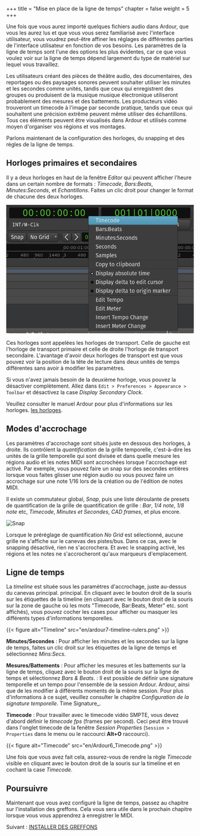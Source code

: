 +++
title = "Mise en place de la ligne de temps"
chapter = false
weight = 5
+++

Une fois que vous aurez importé quelques fichiers audio dans Ardour, que vous les aurez lus et que vous vous serez familiarisé avec l'interface utilisateur, vous voudrez peut-être affiner les réglages de différentes parties de l'interface utilisateur en fonction de vos besoins. Les paramètres de la ligne de temps sont l'une des options les plus évidentes, car ce que vous voulez voir sur la ligne de temps dépend largement du type de matériel sur lequel vous travaillez.

Les utilisateurs créant des pièces de théâtre audio, des documentaires, des reportages ou des paysages sonores peuvent souhaiter utiliser les minutes et les secondes comme unités, tandis que ceux qui enregistrent des groupes ou produisent de la musique musique électronique utiliseront probablement des mesures et des battements. Les producteurs vidéo trouveront un timecode à l'image par seconde pratique, tandis que ceux qui souhaitent une précision extrême peuvent même utiliser des échantillons. Tous ces éléments peuvent être visualisés dans Ardour et utilisés comme moyen d'organiser vos régions et vos montages.

Parlons maintenant de la configuration des horloges, du snapping et des règles de la ligne de temps.

## Horloges primaires et secondaires

Il y a deux horloges en haut de la fenêtre _Editor_ qui peuvent afficher l'heure dans un certain nombre de formats : *Timecode*, *Bars:Beats*, *Minutes:Seconds*, et *Echantillons*. Faites un clic droit pour changer le format de chacune des deux horloges.

![Unités d'horloge](en/Ardour6_Clock_Units.png?width=30vw)

Ces horloges sont appelées les horloges de transport. Celle de gauche est l'horloge de transport primaire et celle de droite l'horloge de transport secondaire. L'avantage d'avoir deux horloges de transport est que vous pouvez voir la position de la tête de lecture dans deux unités de temps différentes sans avoir à modifier les paramètres.

Si vous n'avez jamais besoin de la deuxième horloge, vous pouvez la désactiver complètement. Allez dans `Edit > Preferences > Appearance > Toolbar` et désactivez la case _Display Secondary Clock_.

Veuillez consulter le manuel Ardour pour plus d'informations sur les horloges.
[les horloges](http://manual.ardour.org/ardours-interface/using-ardour-clock-displays/).

## Modes d'accrochage

Les paramètres d'accrochage sont situés juste en dessous des horloges, à droite. Ils contrôlent la _quantification_ de la grille temporelle, c'est-à-dire les unités de la grille temporelle qui sont divisée et dans quelle mesure les régions audio et les notes MIDI sont accrochées lorsque l'accrochage est activé. Par exemple, vous pouvez faire un snap sur des secondes entières lorsque vous faites glisser une région audio ou vous pouvez faire un accrochage sur une note 1/16 lors de la création ou de l'édition de notes MIDI.

Il existe un commutateur global, _Snap_, puis une liste déroulante de presets de quantification de la grille de quantification de grille : _Bar_, _1/4 note_, _1/8 note_ etc, _Timecode_, _Minutes et Secondes_, _CAD frames_, et plus encore.

![Snap](en/Ardour6_Snap_Options_et_Contrôles_de_blocage.png?width=20vw)

Lorsque le préréglage de quantification _No Grid_ est sélectionné, aucune grille ne s'affiche sur le canevas des pistes/bus. Dans ce cas, avec le snapping désactivé, rien ne s'accrochera. Et avec le snapping activé, les régions et les notes ne s'accrocheront qu'aux marqueurs d'emplacement.

## Ligne de temps

La _timeline_ est située sous les paramètres d'accrochage, juste au-dessus du canevas principal.
principal. En cliquant avec le bouton droit de la souris sur les étiquettes de la timeline (en cliquant avec le bouton droit de la souris sur la zone de gauche où les mots "Timecode, Bar:Beats, Meter" etc. sont affichés), vous pouvez cocher les cases pour afficher ou masquer les différents types d'informations temporelles.

{{< figure alt="Timeline" src="en/ardour7-timeline-rulers.png" >}}

**Minutes/Secondes**
: Pour afficher les minutes et les secondes sur la ligne de temps, faites un clic droit sur les étiquettes de la ligne de temps et sélectionnez _Mins:Secs_.

**Mesures/Battements**
: Pour afficher les mesures et les battements sur la ligne de temps, cliquez avec le bouton droit de la souris sur la ligne de temps et sélectionnez _Bars & Beats_.
: Il est possible de définir une signature temporelle et un tempo pour l'ensemble de la session Ardour. Ardour, ainsi que de les modifier à différents moments de la même session. Pour plus d'informations à ce sujet, veuillez consulter le chapitre _Configuration de la signature temporelle_.
Time Signature_.

**Timecode**
: Pour travailler avec le timecode vidéo SMPTE, vous devez d'abord définir le _timecode fps_ (frames per second). Ceci peut être trouvé dans l'onglet timecode de la fenêtre _Session Properties_ (`Session > Properties` dans le menu ou le raccourci **Alt+O** raccourci).

{{< figure alt="Timecode" src="en/Ardour6_Timecode.png" >}}

Une fois que vous avez fait cela, assurez-vous de rendre la règle _Timecode_ visible en cliquant avec le bouton droit de la souris sur la timeline et en cochant la case _Timecode_. 

## Poursuivre

Maintenant que vous avez configuré la ligne de temps, passez au chapitre sur l'installation des greffons. Cela vous sera utile dans le prochain chapitre lorsque vous vous apprendrez à enregistrer le MIDI.

Suivant : [INSTALLER DES GREFFONS](../installing-plugins)
